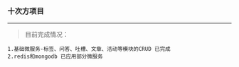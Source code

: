 ### 十次方项目

---
 
 >  目前完成情况：
  ```
  1.基础微服务-标签、问答、吐槽、文章、活动等模块的CRUD 已完成
  2.redis和mongodb 已应用部分微服务
  ```
